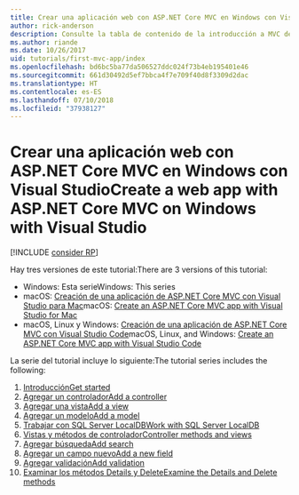 ```yaml
---
title: Crear una aplicación web con ASP.NET Core MVC en Windows con Visual Studio
author: rick-anderson
description: Consulte la tabla de contenido de la introducción a MVC de ASP.NET Core mediante Visual Studio en Windows.
ms.author: riande
ms.date: 10/26/2017
uid: tutorials/first-mvc-app/index
ms.openlocfilehash: bd6bc5ba77da506527ddc024f73b4eb195401e46
ms.sourcegitcommit: 661d30492d5ef7bbca4f7e709f40d8f3309d2dac
ms.translationtype: HT
ms.contentlocale: es-ES
ms.lasthandoff: 07/10/2018
ms.locfileid: "37938127"
---
```

# <a name="create-a-web-app-with-aspnet-core-mvc-on-windows-with-visual-studio"></a><span data-ttu-id="75136-103">Crear una aplicación web con ASP.NET Core MVC en Windows con Visual Studio</span><span class="sxs-lookup"><span data-stu-id="75136-103">Create a web app with ASP.NET Core MVC on Windows with Visual Studio</span></span>

[!INCLUDE [consider RP](~/includes/razor.md)]

<span data-ttu-id="75136-104">Hay tres versiones de este tutorial:</span><span class="sxs-lookup"><span data-stu-id="75136-104">There are 3 versions of this tutorial:</span></span>

* <span data-ttu-id="75136-105">Windows: Esta serie</span><span class="sxs-lookup"><span data-stu-id="75136-105">Windows: This series</span></span>
* <span data-ttu-id="75136-106">macOS: [Creación de una aplicación de ASP.NET Core MVC con Visual Studio para Mac](xref:tutorials/first-mvc-app-mac/start-mvc)</span><span class="sxs-lookup"><span data-stu-id="75136-106">macOS: [Create an ASP.NET Core MVC app with Visual Studio for Mac](xref:tutorials/first-mvc-app-mac/start-mvc)</span></span>
* <span data-ttu-id="75136-107">macOS, Linux y Windows: [Creación de una aplicación de ASP.NET Core MVC con Visual Studio Code](xref:tutorials/first-mvc-app-xplat/start-mvc)</span><span class="sxs-lookup"><span data-stu-id="75136-107">macOS, Linux, and Windows: [Create an ASP.NET Core MVC app with Visual Studio Code](xref:tutorials/first-mvc-app-xplat/start-mvc)</span></span>

<span data-ttu-id="75136-108">La serie del tutorial incluye lo siguiente:</span><span class="sxs-lookup"><span data-stu-id="75136-108">The tutorial series includes the following:</span></span>

1. [<span data-ttu-id="75136-109">Introducción</span><span class="sxs-lookup"><span data-stu-id="75136-109">Get started</span></span>](start-mvc.md)
1. [<span data-ttu-id="75136-110">Agregar un controlador</span><span class="sxs-lookup"><span data-stu-id="75136-110">Add a controller</span></span>](adding-controller.md)
1. [<span data-ttu-id="75136-111">Agregar una vista</span><span class="sxs-lookup"><span data-stu-id="75136-111">Add a view</span></span>](adding-view.md)
1. [<span data-ttu-id="75136-112">Agregar un modelo</span><span class="sxs-lookup"><span data-stu-id="75136-112">Add a model</span></span>](adding-model.md)
1. [<span data-ttu-id="75136-113">Trabajar con SQL Server LocalDB</span><span class="sxs-lookup"><span data-stu-id="75136-113">Work with SQL Server LocalDB</span></span>](working-with-sql.md)
1. [<span data-ttu-id="75136-114">Vistas y métodos de controlador</span><span class="sxs-lookup"><span data-stu-id="75136-114">Controller methods and views</span></span>](controller-methods-views.md)
1. [<span data-ttu-id="75136-115">Agregar búsqueda</span><span class="sxs-lookup"><span data-stu-id="75136-115">Add search</span></span>](search.md)
1. [<span data-ttu-id="75136-116">Agregar un campo nuevo</span><span class="sxs-lookup"><span data-stu-id="75136-116">Add a new field</span></span>](new-field.md)
1. [<span data-ttu-id="75136-117">Agregar validación</span><span class="sxs-lookup"><span data-stu-id="75136-117">Add validation</span></span>](validation.md)
1. [<span data-ttu-id="75136-118">Examinar los métodos Details y Delete</span><span class="sxs-lookup"><span data-stu-id="75136-118">Examine the Details and Delete methods</span></span>](details.md)
